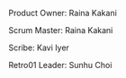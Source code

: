 Product Owner: Raina Kakani

Scrum Master: Raina Kakani

Scribe: Kavi Iyer

Retro01 Leader: Sunhu Choi
